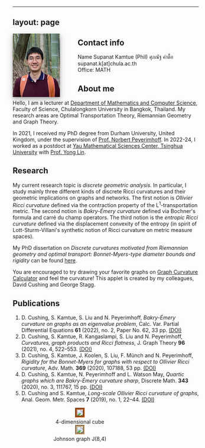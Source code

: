 <head>
    <meta http-equiv="Content-Type" content="text/html; charset=utf-8" />
    <script src="https://kit.fontawesome.com/4f5262ad07.js" crossorigin="anonymous"></script>
</head>

---
layout: page
---


<figure style="width:128px; float:left; margin:0px; padding-right:48px;">	
<img src="/images/pp2024.png" style="float:left;width:128px;
box-shadow: 0 4px 8px 0 rgba(0, 0, 0, 0.2), 0 6px 20px 0 rgba(0, 0, 0, 0.19)">
</figure>

## Contact info

Name <i class="fa-regular fa-user"></i> <i class="fa-solid fa-address-card"></i> Supanat Kamtue (Phil) ศุภณัฐ คำตื้อ <br>
<i class="fa-regular fa-envelope"></i> supanat.k[at]chula.ac.th <br>
Office: MATH <br>


## About me

Hello, I am a lecturer at [Department of Mathematics and Computer Science](https://math.sc.chula.ac.th/en/), Faculty of Science, Chulalongkorn University in Bangkok, Thailand. My research areas are Optimal Transportation Theory, Riemannian Geometry and Graph Theory.

In 2021, I received my PhD degree from Durham University, United Kingdom, under the supervision of [Prof. Norbert Peyerimhoff](https://www.durham.ac.uk/staff/norbert-peyerimhoff/). In 2022-24, I worked as a postdoct at [Yau Mathematical Sciences Center, Tsinghua University](http://ymsc.tsinghua.ofapp.net/en) with [Prof. Yong Lin](https://ymsc.tsinghua.edu.cn/en/info/1031/1884.htm).

## Research
My current research topic is <em>discrete geometric analysis</em>. In particular, I study mainly three different kinds of discrete Ricci curvatures and their geometric implications on graphs and networks. The first notion is _Ollivier Ricci curvature_ defined via the contraction property of the L<sup>1</sup>-transportation metric. The second notion is _Bakry-&Eacute;mery curvature_ defined via Bochner's formula and carr&eacute; du champ operators. The third notion is the _entropic Ricci curvature_ defined via the displacement convexity of the entropy (in spirit of Lott-Sturm-Villani's synthetic notion of Ricci curvature on metric measure spaces).

My PhD dissertation on _Discrete curvatures motivated from Riemannian geometry and optimal transport: Bonnet-Myers-type diameter bounds and rigidity_ can be found [here](http://etheses.dur.ac.uk/14124/).

You are encouraged to try drawing your favorite graphs on [Graph Curvature Calculator](https://www.mas.ncl.ac.uk/graph-curvature/) and feel the curvature! This applet is created by my colleagues, David Cushing and George Stagg.

## Publications

1. D. Cushing, S. Kamtue, S. Liu and N. Peyerimhoff, _Bakry-&Eacute;mery curvature on graphs as an eigenvalue problem_, Calc. Var. Partial Differential Equations **61** (2022), no. 2, Paper No. 62, 33 pp. [(DOI)](https://doi.org/10.1007/s00526-021-02179-z)
2. D. Cushing, S. Kamtue, R. Kangaslampi, S. Liu and N. Peyerimhoff, _Curvatures, graph products and Ricci flatness_, J. Graph Theory **96** (2021), no. 4, 522–553. [(DOI)]( https://doi.org/10.1002/jgt.22630)
3. D. Cushing, S. Kamtue, J. Koolen, S. Liu, F. M&uuml;nch and N. Peyerimhoff, _Rigidity for the Bonnet-Myers for graphs with respect to Ollivier Ricci curvature_, Adv. Math. **369** (2020), 107188, 53 pp. [(DOI)](https://doi.org/10.1016/j.aim.2020.107188)
4. D. Cushing, S. Kamtue, N. Peyerimhoff and L. Watson May, _Quartic graphs which are Bakry-&Eacute;mery curvature sharp_, Discrete Math. **343** (2020), no. 3, 111767, 15 pp. [(DOI)](https://doi.org/10.1016/j.disc.2019.111767)
5. D. Cushing and S. Kamtue, _Long-scale Ollivier Ricci curvature of graphs_, Anal. Geom. Metr. Spaces **7** (2019), no. 1, 22–44. [(DOI)](https://doi.org/10.1515/agms-2019-0003)
    
<figure style="width:300px; float:left ; margin:0px; text-align:center; padding-left:32px; padding-right:32px;">	
<img src="/images/anim-4cube.gif" style="width:300;border:5px groove #D2691E" /> 
<figcaption>4-dimensional cube</figcaption>
</figure>

<figure style="width:300px; float:left; margin:0px; text-align:center; padding-left:32px; padding-right:32px;">
<img src="/images/anim-j84.gif" style="width:300;border:5px groove #DEB887" />
<figcaption>Johnson graph J(8,4)</figcaption>
</figure>
